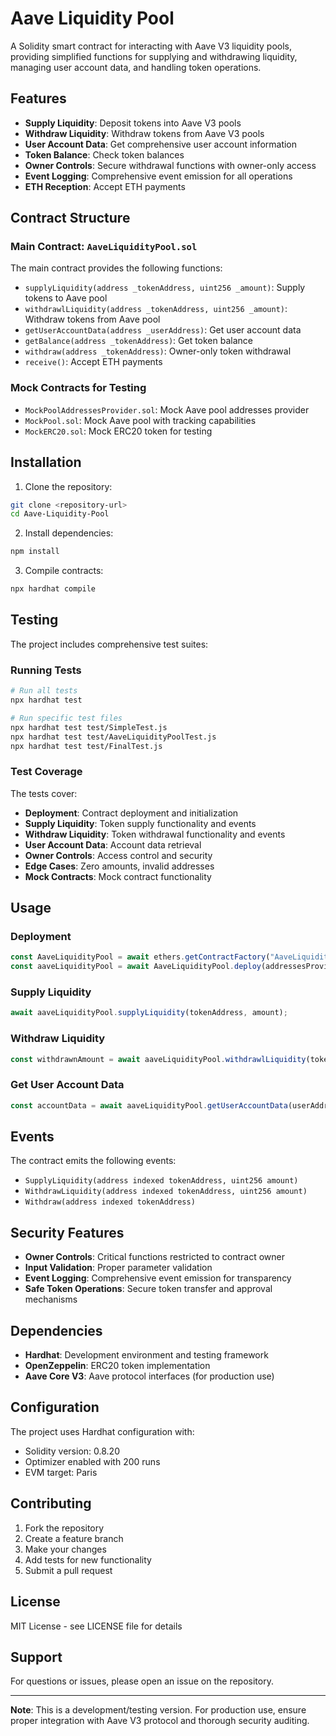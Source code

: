 # Aave Liquidity Pool

A Solidity smart contract for interacting with Aave V3 liquidity pools, providing simplified functions for supplying and withdrawing liquidity, managing user account data, and handling token operations.

## Features

- **Supply Liquidity**: Deposit tokens into Aave V3 pools
- **Withdraw Liquidity**: Withdraw tokens from Aave V3 pools
- **User Account Data**: Get comprehensive user account information
- **Token Balance**: Check token balances
- **Owner Controls**: Secure withdrawal functions with owner-only access
- **Event Logging**: Comprehensive event emission for all operations
- **ETH Reception**: Accept ETH payments

## Contract Structure

### Main Contract: `AaveLiquidityPool.sol`

The main contract provides the following functions:

- `supplyLiquidity(address _tokenAddress, uint256 _amount)`: Supply tokens to Aave pool
- `withdrawlLiquidity(address _tokenAddress, uint256 _amount)`: Withdraw tokens from Aave pool
- `getUserAccountData(address _userAddress)`: Get user account data
- `getBalance(address _tokenAddress)`: Get token balance
- `withdraw(address _tokenAddress)`: Owner-only token withdrawal
- `receive()`: Accept ETH payments

### Mock Contracts for Testing

- `MockPoolAddressesProvider.sol`: Mock Aave pool addresses provider
- `MockPool.sol`: Mock Aave pool with tracking capabilities
- `MockERC20.sol`: Mock ERC20 token for testing

## Installation

1. Clone the repository:
```bash
git clone <repository-url>
cd Aave-Liquidity-Pool
```

2. Install dependencies:
```bash
npm install
```

3. Compile contracts:
```bash
npx hardhat compile
```

## Testing

The project includes comprehensive test suites:

### Running Tests

```bash
# Run all tests
npx hardhat test

# Run specific test files
npx hardhat test test/SimpleTest.js
npx hardhat test test/AaveLiquidityPoolTest.js
npx hardhat test test/FinalTest.js
```

### Test Coverage

The tests cover:

- **Deployment**: Contract deployment and initialization
- **Supply Liquidity**: Token supply functionality and events
- **Withdraw Liquidity**: Token withdrawal functionality and events
- **User Account Data**: Account data retrieval
- **Owner Controls**: Access control and security
- **Edge Cases**: Zero amounts, invalid addresses
- **Mock Contracts**: Mock contract functionality

## Usage

### Deployment

```javascript
const AaveLiquidityPool = await ethers.getContractFactory("AaveLiquidityPool");
const aaveLiquidityPool = await AaveLiquidityPool.deploy(addressesProvider);
```

### Supply Liquidity

```javascript
await aaveLiquidityPool.supplyLiquidity(tokenAddress, amount);
```

### Withdraw Liquidity

```javascript
const withdrawnAmount = await aaveLiquidityPool.withdrawlLiquidity(tokenAddress, amount);
```

### Get User Account Data

```javascript
const accountData = await aaveLiquidityPool.getUserAccountData(userAddress);
```

## Events

The contract emits the following events:

- `SupplyLiquidity(address indexed tokenAddress, uint256 amount)`
- `WithdrawLiquidity(address indexed tokenAddress, uint256 amount)`
- `Withdraw(address indexed tokenAddress)`

## Security Features

- **Owner Controls**: Critical functions restricted to contract owner
- **Input Validation**: Proper parameter validation
- **Event Logging**: Comprehensive event emission for transparency
- **Safe Token Operations**: Secure token transfer and approval mechanisms

## Dependencies

- **Hardhat**: Development environment and testing framework
- **OpenZeppelin**: ERC20 token implementation
- **Aave Core V3**: Aave protocol interfaces (for production use)

## Configuration

The project uses Hardhat configuration with:

- Solidity version: 0.8.20
- Optimizer enabled with 200 runs
- EVM target: Paris

## Contributing

1. Fork the repository
2. Create a feature branch
3. Make your changes
4. Add tests for new functionality
5. Submit a pull request

## License

MIT License - see LICENSE file for details

## Support

For questions or issues, please open an issue on the repository.

---

**Note**: This is a development/testing version. For production use, ensure proper integration with Aave V3 protocol and thorough security auditing.
